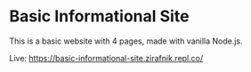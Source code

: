 # Basic Informational Site

This is a basic website with 4 pages, made with vanilla Node.js.

Live: https://basic-informational-site.zirafnik.repl.co/
